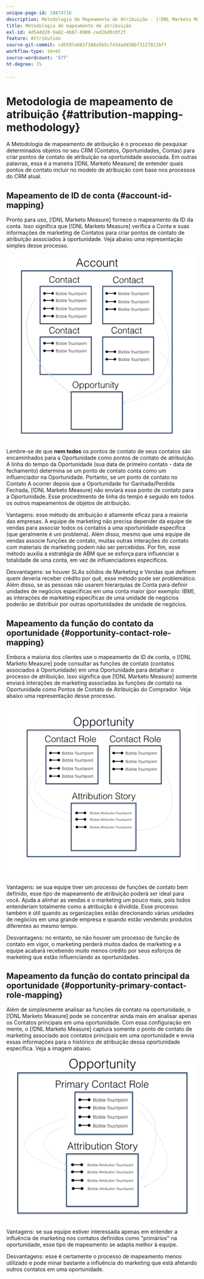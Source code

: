 ```yaml
---
unique-page-id: 18874716
description: Metodologia de Mapeamento de Atribuição - [!DNL Marketo Measure]
title: Metodologia de mapeamento de atribuição
exl-id: 4d54dd20-9a82-4b87-8908-ced2bd9c0f2f
feature: Attribution
source-git-commit: cd5597a681f388a5b5c743dadd38bf3127811bff
workflow-type: tm+mt
source-wordcount: '577'
ht-degree: 1%

---
```


# Metodologia de mapeamento de atribuição {#attribution-mapping-methodology}

A Metodologia de mapeamento de atribuição é o processo de pesquisar determinados objetos no seu CRM (Contatos, Oportunidades, Contas) para criar pontos de contato de atribuição na oportunidade associada. Em outras palavras, essa é a maneira [!DNL Marketo Measure] de entender quais pontos de contato incluir no modelo de atribuição com base nos processos do CRM atual.

## Mapeamento de ID de conta {#account-id-mapping}

Pronto para uso, [!DNL Marketo Measure] fornece o mapeamento da ID da conta. Isso significa que [!DNL Marketo Measure] verifica a Conta e suas informações de marketing de Contatos para criar pontos de contato de atribuição associados à oportunidade. Veja abaixo uma representação simples desse processo.

![](assets/1-1.png)

Lembre-se de que **nem todos** os pontos de contato de seus contatos são encaminhados para a Oportunidade como pontos de contato de atribuição. A linha do tempo da Oportunidade (sua data de primeiro contato - data de fechamento) determina se um ponto de contato conta como um influenciador na Oportunidade. Portanto, se um ponto de contato no Contato A ocorrer depois que a Oportunidade for Ganhada/Perdida Fechada, [!DNL Marketo Measure] não enviará esse ponto de contato para a Oportunidade. Esse procedimento de linha do tempo é seguido em todos os outros mapeamentos de objetos de atribuição.

Vantagens: esse método de atribuição é altamente eficaz para a maioria das empresas. A equipe de marketing não precisa depender da equipe de vendas para associar todos os contatos a uma oportunidade específica (que geralmente é um problema). Além disso, mesmo que uma equipe de vendas associe funções de contato, muitas outras interações do contato com materiais de marketing podem não ser percebidas. Por fim, esse método auxilia a estratégia de ABM que se esforça para influenciar a totalidade de uma conta, em vez de influenciadores específicos.

Desvantagens: se houver SLAs sólidos de Marketing e Vendas que definem quem deveria receber crédito por quê, esse método pode ser problemático. Além disso, se as pessoas não usarem hierarquias de Conta para definir unidades de negócios específicas em uma conta maior (por exemplo: IBM), as interações de marketing específicas de uma unidade de negócios poderão se distribuir por outras oportunidades de unidade de negócios.

## Mapeamento da função do contato da oportunidade {#opportunity-contact-role-mapping}

Embora a maioria dos clientes use o mapeamento de ID de conta, o [!DNL Marketo Measure] pode consultar as funções de contato (contatos associados à Oportunidade) em uma Oportunidade para detalhar o processo de atribuição. Isso significa que [!DNL Marketo Measure] somente enviará interações de marketing associadas às funções de contato na Oportunidade como Pontos de Contato de Atribuição do Comprador. Veja abaixo uma representação desse processo.

![](assets/2-1.png)

Vantagens: se sua equipe tiver um processo de funções de contato bem definido, esse tipo de mapeamento de atribuição poderá ser ideal para você. Ajuda a alinhar as vendas e o marketing um pouco mais, pois todos entenderiam totalmente como a atribuição é dividida. Esse processo também é útil quando as organizações estão direcionando várias unidades de negócios em uma grande empresa e quando estão vendendo produtos diferentes ao mesmo tempo.

Desvantagens: no entanto, se não houver um processo de função de contato em vigor, o marketing perderá muitos dados de marketing e a equipe acabará recebendo muito menos crédito por seus esforços de marketing que estão influenciando as oportunidades.

## Mapeamento da função do contato principal da oportunidade {#opportunity-primary-contact-role-mapping}

Além de simplesmente analisar as funções de contato na oportunidade, o [!DNL Marketo Measure] pode se concentrar ainda mais em analisar apenas os Contatos principais em uma oportunidade. Com essa configuração em mente, o [!DNL Marketo Measure] captura somente o ponto de contato de marketing associado aos contatos principais em uma oportunidade e envia essas informações para o histórico de atribuição dessa oportunidade específica. Veja a imagem abaixo.

![](assets/3.png)

Vantagens: se sua equipe estiver interessada apenas em entender a influência de marketing nos contatos definidos como &quot;primários&quot; na oportunidade, esse tipo de mapeamento se adapta melhor à equipe.

Desvantagens: esse é certamente o processo de mapeamento menos utilizado e pode minar bastante a influência do marketing que está afetando outros contatos em uma oportunidade.
